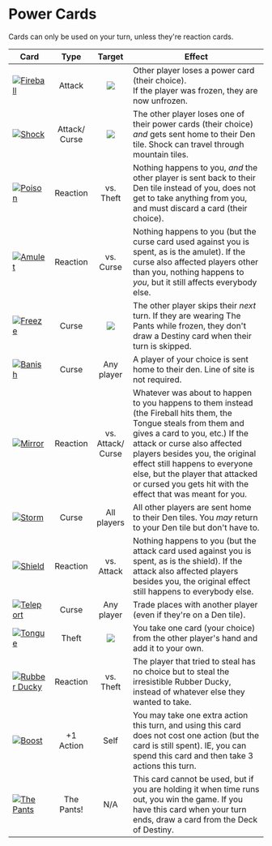 # Power Cards

Cards can only be used on your turn, unless they're reaction cards.

| Card | Type | Target | Effect |
| ------------ |:----:|:---------:| ------- |
| [![Fireball](/dragon_pants/images/cards/fireball.png)](/dragon_pants/print/cards/fireball.png) | Attack | ![](/dragon_pants/images/line_of_sight_flat.png) | Other player loses a power card (their choice). <br/>If the player was frozen, they are now unfrozen. |
| [![Shock](/dragon_pants/images/cards/shock.png)](/dragon_pants/print/cards/shock.png) | Attack/<br/>Curse | ![](/dragon_pants/images/line_of_sight_diagonal.png) | The other player loses one of their power cards (their choice) *and* gets sent home to their Den tile. Shock can travel through mountain tiles.|
| [![Poison](/dragon_pants/images/cards/poison.png)](/dragon_pants/print/cards/poison.png) | Reaction | vs. Theft  | Nothing happens to you, *and* the other player is sent back to their Den tile instead of you, does not get to take anything from you, and must discard a card (their choice). |
| [![Amulet](/dragon_pants/images/cards/amulet.png)](/dragon_pants/print/cards/amulet.png) | Reaction | vs. Curse  | Nothing happens to you (but the curse card used against you is spent, as is the amulet). If the curse also affected players other than you, nothing happens to *you*, but it still affects everybody else. |
| [![Freeze](/dragon_pants/images/cards/freeze.png)](/dragon_pants/print/cards/freeze.png) | Curse | ![](/dragon_pants/images/line_of_sight_flat.png)  | The other player skips their *next* turn. If they are wearing The Pants while frozen, they don't draw a Destiny card when their turn is skipped. |
| [![Banish](/dragon_pants/images/cards/banish.png)](/dragon_pants/print/cards/banish.png) | Curse | Any player | A player of your choice is sent home to their den. Line of site is not required. |
| [![Mirror](/dragon_pants/images/cards/mirror.png)](/dragon_pants/print/cards/mirror.png) | Reaction | vs.<br/>Attack/<br/>Curse | Whatever was about to happen to you happens to them instead (the Fireball hits them, the Tongue steals from them and gives a card to you, etc.) If the attack or curse also affected players besides you, the original effect still happens to everyone else, but the player that attacked or cursed you gets hit with the effect that was meant for you. |
| [![Storm](/dragon_pants/images/cards/storm.png)](/dragon_pants/print/cards/storm.png) | Curse | All players  | All other players are sent home to their Den tiles. You *may* return to your Den tile but don't have to. |
| [![Shield](/dragon_pants/images/cards/shield.png)](/dragon_pants/print/cards/shield.png) | Reaction | vs. Attack  | Nothing happens to you (but the attack card used against you is spent, as is the shield). If the attack also affected players besides you, the original effect still happens to everybody else. |
| [![Teleport](/dragon_pants/images/cards/teleport.png)](/dragon_pants/print/cards/teleport.png) | Curse | Any player | Trade places with another player (even if they're on a Den tile). |
| [![Tongue](/dragon_pants/images/cards/tongue.png)](/dragon_pants/print/cards/tongue.png) | Theft | ![](/dragon_pants/images/line_of_sight_flat.png) | You take one card (your choice) from the other player's hand and add it to your own. |
| [![Rubber Ducky](/dragon_pants/images/cards/rubber_ducky.png)](/dragon_pants/print/cards/rubber_ducky.png) | Reaction | vs. Theft | The player that tried to steal has no choice but to steal the irresistible Rubber Ducky, instead of whatever else they wanted to take. |
| [![Boost](/dragon_pants/images/cards/boost.png)](/dragon_pants/print/cards/boost.png) | +1 Action | Self | You may take one extra action this turn, and using this card does not cost one action (but the card is still spent). IE, you can spend this card and then take 3 actions this turn. |
| [![The Pants](/dragon_pants/images/cards/the_pants.png)](/dragon_pants/print/cards/the_pants.png) | The Pants! | N/A | This card cannot be used, but if you are holding it when time runs out, you win the game. If you have this card when your turn ends, draw a card from the Deck of Destiny. |
